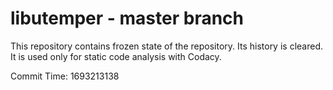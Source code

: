 # libutemper - master branch

This repository contains frozen state of the repository.
Its history is cleared. It is used only for static code
analysis with Codacy.

Commit Time: 1693213138